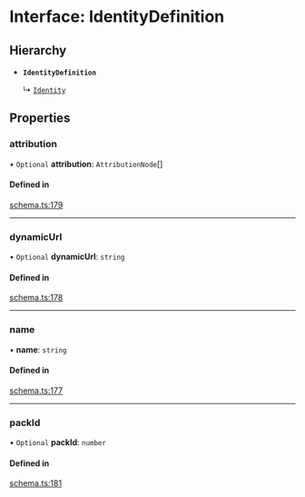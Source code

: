 # Interface: IdentityDefinition

## Hierarchy

- **`IdentityDefinition`**

  ↳ [`Identity`](Identity.md)

## Properties

### attribution

• `Optional` **attribution**: `AttributionNode`[]

#### Defined in

[schema.ts:179](https://github.com/coda/packs-sdk/blob/main/schema.ts#L179)

___

### dynamicUrl

• `Optional` **dynamicUrl**: `string`

#### Defined in

[schema.ts:178](https://github.com/coda/packs-sdk/blob/main/schema.ts#L178)

___

### name

• **name**: `string`

#### Defined in

[schema.ts:177](https://github.com/coda/packs-sdk/blob/main/schema.ts#L177)

___

### packId

• `Optional` **packId**: `number`

#### Defined in

[schema.ts:181](https://github.com/coda/packs-sdk/blob/main/schema.ts#L181)
